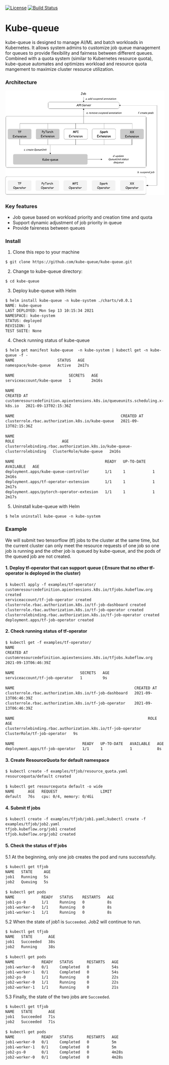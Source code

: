 [![License](https://img.shields.io/badge/License-Apache%202.0-blue.svg)](https://opensource.org/licenses/Apache-2.0)
[![Build Status](https://app.travis-ci.com/kube-queue/kube-queue.svg?token=CNioeKg6kJ72Zcc3ZpeQ&branch=main)](https://app.travis-ci.com/kube-queue/kube-queue)

# Kube-queue
kube-queue is designed to manage AI/ML and batch workloads in Kubernetes. It allows system admins to customize job queue management for queues to provide flexibility and fairness between different queues. Combined with a quota system (similar to Kubernetes resource quota), kube-queue automates and optimizes workload and resource quota mangement to maximize cluster resource utilization.

### Architecture
![arch](./doc/img/architecture-updated.jpg)

### Key features
- Job queue based on workload priority and creation time and quota
- Support dynamic adjustment of job priority in queue
- Provide faireness between queues


### Install
1. Clone this repo to your machine
```shell
$ git clone https://github.com/kube-queue/kube-queue.git
```

2. Change to kube-queue directory:
```shell
$ cd kube-queue
```

3. Deploy kube-queue with Helm
```shell
$ helm install kube-queue -n kube-system ./charts/v0.0.1
NAME: kube-queue
LAST DEPLOYED: Mon Sep 13 10:15:34 2021
NAMESPACE: kube-system
STATUS: deployed
REVISION: 1
TEST SUITE: None
```

4. Check running status of kube-queue
```shell
$ helm get manifest kube-queue  -n kube-system | kubectl get -n kube-queue -f -
NAME                   STATUS   AGE
namespace/kube-queue   Active   2m17s

NAME                        SECRETS   AGE
serviceaccount/kube-queue   1         2m16s

NAME                                                                           CREATED AT
customresourcedefinition.apiextensions.k8s.io/queueunits.scheduling.x-k8s.io   2021-09-13T02:15:36Z

NAME                                               CREATED AT
clusterrole.rbac.authorization.k8s.io/kube-queue   2021-09-13T02:15:36Z

NAME                                                                         ROLE                     AGE
clusterrolebinding.rbac.authorization.k8s.io/kube-queue-clusterrolebinding   ClusterRole/kube-queue   2m16s

NAME                                        READY   UP-TO-DATE   AVAILABLE   AGE
deployment.apps/kube-queue-controller       1/1     1            1           2m16s
deployment.apps/tf-operator-extension       1/1     1            1           2m17s
deployment.apps/pytorch-operator-extesion   1/1     1            1           2m17s
```

5. Uninstall kube-queue with Helm
```shell
$ helm uninstall kube-queue -n kube-system
```

### Example

We will submit two tensorflow (tf) jobs to the cluster at the same time, but the current cluster can only meet the resource requests of one job so one job is running and the other job is queued by kube-queue, and the pods of the queued job are not created.

#### 1. Deploy tf-operator that can support queue ( Ensure that no other tf-operator is deployed in the cluster)
```shell
$ kubectl apply -f examples/tf-operator/
customresourcedefinition.apiextensions.k8s.io/tfjobs.kubeflow.org created
serviceaccount/tf-job-operator created
clusterrole.rbac.authorization.k8s.io/tf-job-dashboard created
clusterrole.rbac.authorization.k8s.io/tf-job-operator created
clusterrolebinding.rbac.authorization.k8s.io/tf-job-operator created
deployment.apps/tf-job-operator created
```

#### 2. Check running status of tf-operator
```shell
$ kubectl get -f examples/tf-operator/
NAME                                                                CREATED AT
customresourcedefinition.apiextensions.k8s.io/tfjobs.kubeflow.org   2021-09-13T06:46:39Z

NAME                             SECRETS   AGE
serviceaccount/tf-job-operator   1         9s

NAME                                                     CREATED AT
clusterrole.rbac.authorization.k8s.io/tf-job-dashboard   2021-09-13T06:46:39Z
clusterrole.rbac.authorization.k8s.io/tf-job-operator    2021-09-13T06:46:39Z

NAME                                                           ROLE                          AGE
clusterrolebinding.rbac.authorization.k8s.io/tf-job-operator   ClusterRole/tf-job-operator   9s

NAME                              READY   UP-TO-DATE   AVAILABLE   AGE
deployment.apps/tf-job-operator   1/1     1            1           8s
```

#### 3. Create ResourceQuota for default namespace
```shell
$ kubectl create -f examples/tfjob/resource_quota.yaml
resourcequota/default created

$ kubectl get resourcequota default -o wide
NAME      AGE   REQUEST                   LIMIT
default   76s   cpu: 0/4, memory: 0/4Gi
```

#### 4. Submit tf jobs
```shell
$ kubectl create -f examples/tfjob/job1.yaml;kubectl create -f examples/tfjob/job2.yaml
tfjob.kubeflow.org/job1 created
tfjob.kubeflow.org/job2 created
```

#### 5. Check the status of tf jobs
5.1 At the beginning, only one job creates the pod and runs successfully.
```shell
$ kubectl get tfjob
NAME   STATE     AGE
job1   Running   5s
job2   Queuing   5s

$ kubectl get pods
NAME            READY   STATUS    RESTARTS   AGE
job1-ps-0       1/1     Running   0          8s
job1-worker-0   1/1     Running   0          8s
job1-worker-1   1/1     Running   0          8s
```
5.2 When the state of job1 is `Succeeded`. Job2 will continue to run.
```shell
$ kubectl get tfjob
NAME   STATE       AGE
job1   Succeeded   38s
job2   Running     38s

$ kubectl get pods
NAME            READY   STATUS      RESTARTS   AGE
job1-worker-0   0/1     Completed   0          54s
job1-worker-1   0/1     Completed   0          54s
job2-ps-0       1/1     Running     0          22s
job2-worker-0   1/1     Running     0          22s
job2-worker-1   1/1     Running     0          21s
```

5.3 Finally, the state of the two jobs are `Succeeded`.
```shell
$ kubectl get tfjob
NAME   STATE       AGE
job1   Succeeded   71s
job2   Succeeded   71s

$ kubectl get pods
NAME            READY   STATUS      RESTARTS   AGE
job1-worker-0   0/1     Completed   0          5m
job1-worker-1   0/1     Completed   0          5m
job2-ps-0       0/1     Completed   0          4m28s
job2-worker-0   0/1     Completed   0          4m28s
```
